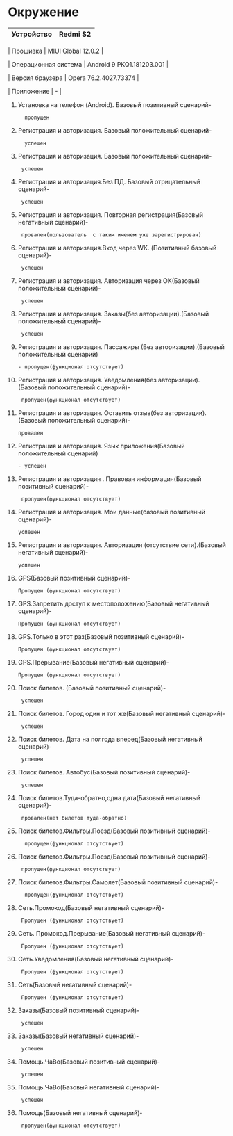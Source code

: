 # Окружение
|   Устройство       | Redmi S2 |
|  :---:             |  :---:   |

|   Прошивка         |  MIUI Global 12.0.2  |

|   Операционная система  | Android 9 PKQ1.181203.001 |

|   Версия браузера  | Opera 76.2.4027.73374 |

|   Приложение       | -         |





1. Установка  на телефон (Android). Базовый позитивный сценарий-

         пропущен
2. Регистрация и авторизация. Базовый положительный сценарий-

         успешен
3. Регистрация и авторизация. Базовый положительный сценарий-

        успешен
4. Регистрация и авторизация.Без ПД. Базовый отрицательный сценарий-

        успешен
5. Регистрация и авторизация. Повторная регистрация(Базовый негативный сценарий)-

        провален(пользователь  с таким именем уже зарегистрирован)
6. Регистрация и авторизация.Вход через WK. (Позитивный базовый сценарий)-

        успешен
7. Регистрация и авторизация. Авторизация через OK(Базовый положительный сценарий)-
        
        успешен
8. Регистрация и авторизация. Заказы(без авторизации).(Базовый положительный сценарий)-

        успешен
9. Регистрация и авторизация. Пассажиры (Без авторизации).(Базовый положительный сценарий)

     
       - пропущен(функционал отсутствует)
10. Регистрация и авторизация. Уведомления(без авторизации).(Базовый положительный сценарий)-


         пропущен(функционал отсутствует)
11. Регистрация и авторизация. Оставить отзыв(без авторизации).(Базовый положительный сценарий)-
    
        провален
12. Регистрация и авторизация. Язык приложения(Базовый положительный сценарий)

        - успешен
13. Регистрация и авторизация . Правовая информация(Базовый позитивный сценарий)-

         пропущен(функционал отсутствует)
14. Регистрация и авторизация. Мои данные(базовый позитивный сценарий)-
       
        успешен
15. Регистрация и авторизация. Авторизация (отсутствие сети).(Базовый негативный сценарий)-

        успешен
16. GPS(Базовый позитивный сценарий)-

        Пропущен (функционал отсутствует)
17. GPS.Запретить доступ к местоположению(Базовый негативный сценарий)-

        Пропущен (функционал отсутствует)
18. GPS.Только в этот раз(Базовый позитивный сценарий)-
  
        Пропущен (функционал отсутствует)
19. GPS.Прерывание(Базовый негативный сценарий)-

        Пропущен (функционал отсутствует)
20. Поиск билетов. (Базовый позитивный сценарий)-

         успешен
21. Поиск билетов. Город один и тот же(Базовый негативный сценарий)-
  
         успешен
22. Поиск билетов. Дата на полгода вперед(Базовый негативный сценарий)-

         успешен
23. Поиск билетов. Автобус(Базовый позитивный сценарий)-

         успешен
24. Поиск билетов.Туда-обратно,одна дата(Базовый негативный сценарий)-

         провален(нет билетов туда-обратно)
25. Поиск билетов.Фильтры.Поезд(Базовый позитивный сценарий)-

          пропущен(функционал отсутствует)
26. Поиск билетов.Фильтры.Поезд(Базовый позитивный сценарий)-

         пропущен(функционал отсутствует)
27. Поиск билетов.Фильтры.Самолет(Базовый позитивный сценарий)-
   
          пропущен(функционал отсутствует)
28. Сеть.Промокод(Базовый негативный сценарий)-

         Пропущен (функционал отсутствует)
29. Сеть. Промокод.Прерывание(Базовый негативный сценарий)-

         Пропущен (функционал отсутствует)
30. Сеть.Уведомления(Базовый негативный сценарий)-

         Пропущен (функционал отсутствует)
31. Сеть(Базовый негативный сценарий)-

         Пропущен (функционал отсутствует)
32. Заказы(Базовый позитивный сценарий)-

         успешен
33. Заказы(Базовый негативный сценарий)-

         успешен
34. Помощь.ЧаВо(Базовый позитивный сценарий)-

         успешен
35. Помощь.ЧаВо(Базовый негативный сценарий)-

         успешен
36. Помощь(Базовый негативный сценарий)-
 
         пропущен(функционал отсутствует) 